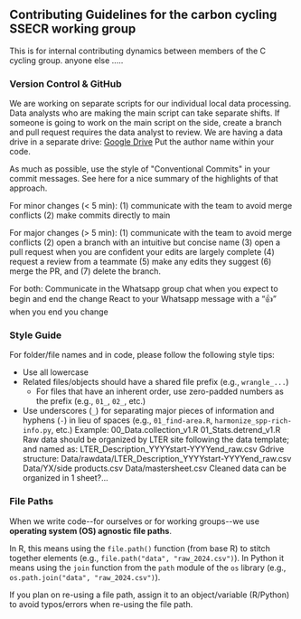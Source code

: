 ## Contributing Guidelines for the carbon cycling SSECR working group
This is for internal contributing dynamics between members of the C cycling group. anyone else .....
### Version Control & GitHub
We are working on separate scripts for our individual local data processing. 
Data analysts who are making the main script can take separate shifts. 
If someone is going to work on the main script on the side, create a branch and pull request requires the data analyst to review.
We are having a data drive in a separate drive: [Google Drive](https://drive.google.com/drive/u/1/folders/1UQRLxuDRN9Qr8JCxVXwFKRl7qu-0MI4g)
Put the author name within your code.


As much as possible, use the style of "Conventional Commits" in your commit messages. See here for a nice summary of the highlights of that approach.


For minor changes (< 5 min): 
(1) communicate with the team to avoid merge conflicts 
(2) make commits directly to main

For major changes (> 5 min):
 	(1) communicate with the team to avoid merge conflicts 
(2) open a branch with an intuitive but concise name 
(3) open a pull request when you are confident your edits are largely complete 
(4) request a review from a teammate 
(5) make any edits they suggest 
(6) merge the PR, and 
(7) delete the branch.

For both:
Communicate in the Whatsapp group chat when you expect to begin and end the change
React to your Whatsapp message with a “👍” when you end you change

### Style Guide

For folder/file names and in code, please follow the following style tips:

- Use all lowercase
- Related files/objects should have a shared file prefix (e.g., `wrangle_...`)
    - For files that have an inherent order, use zero-padded numbers as the prefix (e.g., `01_`, `02_`, etc.)
- Use underscores (`_`) for separating major pieces of information and hyphens (`-`) in lieu of spaces (e.g., `01_find-area.R`, `harmonize_spp-rich-info.py`, etc.)
Example: 00_Data.collection_v1.R 01_Stats.detrend_v1.R
Raw data should be organized by LTER site following the data template; and named as:
LTER_Description_YYYYstart-YYYYend_raw.csv
Gdrive structure: 
Data/rawdata/LTER_Description_YYYYstart-YYYYend_raw.csv
	Data/YX/side products.csv
	Data/mastersheet.csv
Cleaned data can be organized in 1 sheet?...

### File Paths

When we write code--for ourselves or for working groups--we use **operating system (OS) agnostic file paths**.

In R, this means using the `file.path()` function (from base R) to stitch together elements (e.g., `file.path("data", "raw_2024.csv")`). In Python it means using the `join` function from the `path` module of the `os` library (e.g., `os.path.join("data", "raw_2024.csv")`).

If you plan on re-using a file path, assign it to an object/variable (R/Python) to avoid typos/errors when re-using the file path.
